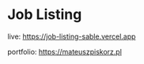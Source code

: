 <h1>Job Listing</h1>

live: https://job-listing-sable.vercel.app

portfolio: https://mateuszpiskorz.pl
